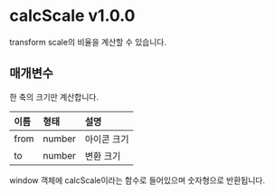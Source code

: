 # calcScale v1.0.0
transform scale의 비율을 계산할 수 있습니다.

## 매개변수
한 축의 크기만 계산합니다.

이름 | 형태 | 설명
| :---- | :-- | :-- |
from | number | 아이콘 크기
to | number | 변환 크기

window 객체에 calcScale이라는 함수로 들어있으며 숫자형으로 반환됩니다.
